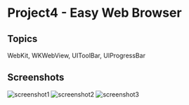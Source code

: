# Project4 - Easy Web Browser 

## Topics
WebKit, WKWebView, UIToolBar, UIProgressBar

## Screenshots
![screenshot1](https://github.com/khumargirdhar/100DaysOfSwift/blob/main/05-Project4/Screenshots/P4-01.png)
![screenshot2](https://github.com/khumargirdhar/100DaysOfSwift/blob/main/05-Project4/Screenshots/P4-02.png)
![screenshot3](https://github.com/khumargirdhar/100DaysOfSwift/blob/main/05-Project4/Screenshots/P4-03.png)